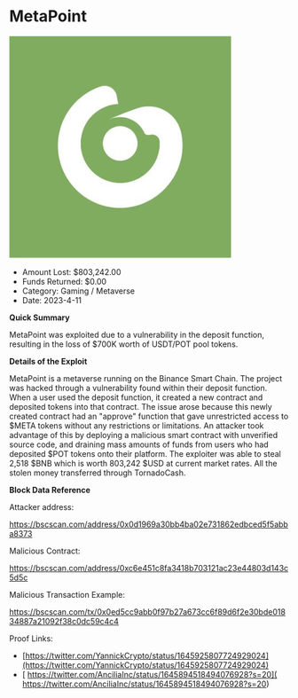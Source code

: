 # MetaPoint
![MetaPoint](/rektimages/MetaPoint.png)
- Amount Lost: $803,242.00
- Funds Returned: $0.00
- Category: Gaming / Metaverse
- Date: 2023-4-11

**Quick Summary**

MetaPoint was exploited due to a vulnerability in the deposit function, resulting in the loss of $700K worth of USDT/POT pool tokens.

  


 **Details of the Exploit**

MetaPoint is a metaverse running on the Binance Smart Chain. The project was hacked through a vulnerability found within their deposit function. When a user used the deposit function, it created a new contract and deposited tokens into that contract. The issue arose because this newly created contract had an "approve" function that gave unrestricted access to $META tokens without any restrictions or limitations. An attacker took advantage of this by deploying a malicious smart contract with unverified source code, and draining mass amounts of funds from users who had deposited $POT tokens onto their platform. The exploiter was able to steal 2,518 $BNB which is worth 803,242 $USD at current market rates. All the stolen money transferred through TornadoCash.

  


 **Block Data Reference**

Attacker address:

https://bscscan.com/address/0x0d1969a30bb4ba02e731862edbced5f5abba8373

  


Malicious Contract:

https://bscscan.com/address/0xc6e451c8fa3418b703121ac23e44803d143c5d5c

  


Malicious Transaction Example:

https://bscscan.com/tx/0x0ed5cc9abb0f97b27a673cc6f89d6f2e30bde01834887a21092f38c0dc59c4c4


Proof Links:
- [https://twitter.com/YannickCrypto/status/1645925807724929024](https://twitter.com/YannickCrypto/status/1645925807724929024)
- [ https://twitter.com/AnciliaInc/status/1645894518494076928?s=20]( https://twitter.com/AnciliaInc/status/1645894518494076928?s=20)


